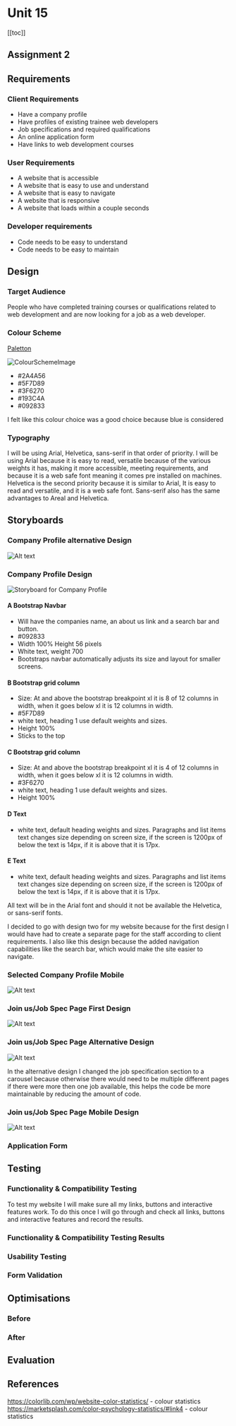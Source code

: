 # Unit 15

[[toc]]

## Assignment 2

## Requirements

### Client Requirements

+ Have a company profile
+ Have profiles of existing trainee web developers
+ Job specifications and required qualifications
+ An online application form
+ Have links to web development courses

### User Requirements

+ A website that is accessible
+ A website that is easy to use and understand
+ A website that is easy to navigate
+ A website that is responsive
+ A website that loads within a couple seconds

### Developer requirements

+ Code needs to be easy to understand
+ Code needs to be easy to maintain

## Design

### Target Audience

People who have completed training courses or qualifications related to web development and are now looking for a job as a web developer.

### Colour Scheme

[Paletton](https://paletton.com/#uid=13q0u0kh5hca9roeDmlmgeJriag)

![ColourSchemeImage](assets/img/CScheme.PNG)

+ #2A4A56
+ #5F7D89
+ #3F6270
+ #193C4A
+ #092833

I felt like this colour choice was a good choice because blue is considered

### Typography

I will be using Arial, Helvetica, sans-serif in that order of priority. I will be using Arial because it is easy to read, versatile because of the various weights it has, making it more accessible, meeting requirements, and because it is a web safe font meaning it comes pre installed on machines. Helvetica is the second priority because it is similar to Arial, It is easy to read and versatile, and it is a web safe font. Sans-serif also has the same advantages to Areal and Helvetica.

## Storyboards

### Company Profile alternative Design

![Alt text](assets/img/CompanyProfileOld.PNG)

### Company Profile Design

![Storyboard for Company Profile](assets/img/CompProf.png)

#### A Bootstrap Navbar

+ Will have the companies name, an about us link and a search bar and button.
+ #092833
+ Width 100% Height 56 pixels
+ White text, weight 700
+ Bootstraps navbar automatically adjusts its size and layout for smaller screens.

#### B Bootstrap grid column

+ Size: At and above the bootstrap breakpoint xl it is 8 of 12 columns in width, when it goes below xl it is 12 columns in width.
+ #5F7D89
+ white text, heading 1 use default weights and sizes.
+ Height 100%
+ Sticks to the top

#### C Bootstrap grid column

+ Size: At and above the bootstrap breakpoint xl it is 4 of 12 columns in width, when it goes below xl it is 12 columns in width.
+ #3F6270
+ white text, heading 1 use default weights and sizes.
+ Height 100%

#### D Text

+ white text, default heading weights and sizes. Paragraphs and list items text changes size depending on screen size, if the screen is 1200px of below the text is 14px, if it is above that it is 17px.

#### E Text

+ white text, default heading weights and sizes. Paragraphs and list items text changes size depending on screen size, if the screen is 1200px of below the text is 14px, if it is above that it is 17px.

All text will be in the Arial font and should it not be available the Helvetica, or sans-serif fonts.

I decided to go with design two for my website because for the first design I would have had to create a separate page for the staff according to client requirements. I also like this design because the added navigation capabilities like the search bar, which would make the site easier to navigate.

### Selected Company Profile Mobile

![Alt text](assets/img/ProfPhone.png)

### Join us/Job Spec Page First Design

![Alt text](assets/img/JBSpec.png)

### Join us/Job Spec Page Alternative Design

![Alt text](assets/img/Carousel2.png)

In the alternative design I changed the job specification section to a carousel because otherwise there would need to be multiple different pages if there were more then one job available, this helps the code be more maintainable by reducing the amount of code.

### Join us/Job Spec Page Mobile Design

![Alt text](assets/img/PhoneJob.png)

### Application Form

## Testing

### Functionality & Compatibility Testing

To test my website I will make sure all my links, buttons and interactive features work. To do this once I will go through and check all links, buttons and interactive features and record the results.

### Functionality & Compatibility Testing Results

### Usability Testing

### Form Validation

## Optimisations

### Before

### After

## Evaluation

## References

https://colorlib.com/wp/website-color-statistics/ - colour statistics
https://marketsplash.com/color-psychology-statistics/#link4 - colour statistics
